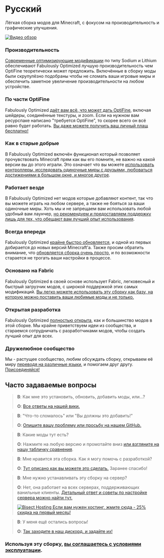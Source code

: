 # Русский

Лёгкая сборка модов для Minecraft, с фокусом на производительность и графические улучшения.

[![Видео обзор](https://img.youtube.com/vi/3Oylcgt1nyw/hqdefault.jpg)](https://www.youtube.com/watch?v=3Oylcgt1nyw)

### Производительность

[Современные оптимизирующие модификации][1] по типу Sodium и Lithium обеспечивают Fabulously Optimized лучшую производительность чем OptiFine теоретически может предложить. Включённые в сборку моды были скрупулёзно подобраны чтобы не сломать ваши игровые миры и обеспечить заметное увеличение производительности на любом устройстве.

### По части OptiFine

Fabulously Optimized [даёт вам всё, что может дать OptiFine][2], включая шейдеры, соединённые текстуры, и zoom. Если на нужном вам ресурспаке написано "требуется OptiFine", то скорее всего он всё равно будет работать. [Вы даже можете получить ваш личный плащ бесплатно!][3]

### Как в старые добрые

В Fabulously Optimized включён функционал который позволяет прочувствовать Minecraft прям как вы его помните, не важно на какой версии вы до этого играли. Это означает что вы можете [использовать контроллеры, исследовать одиночные миры с друзьями, любоваться достижениями в большом окне, и многое другое][4].

### Работает везде

В Fabulously Optimized нет модов которые добавляют контент, так что вы можете играть на любом сервере, а также не бояться за ваши одиночные миры. Хоть мы и не запрещаем вам использовать любой удобный вам лаунчер, [но рекомендуем и предоставляем поддержку лишь для тех, что обещают вам лучший опыт использования][5].

### Всегда впереди

Fabulously Optimized [крайне быстро обновляется][6], и одной из первых добирается до новых версий Minecraft'a. Также просим обратить внимание, что [обновляется сборка очень просто][7], и по возможности старается не трогать ваши настройки в процессе.

### Основано на Fabric

Fabulously Optimized в своей основе использует Fabric, легковесный и быстрый загрузчик модов, с широкой поддержкой этих самых модификаций. [Вы легко можете использовать эту сборку как базу, на которую можно поставить ваши любимые моды и не только.][8]

### Открытая разработка

Fabulously Optimized [полностью открыта][9], как и большинство модов в этой сборке. Мы крайне приветствуем идеи из сообщества, и стараемся сотрудничать с разработчиками модов, чтобы создать лучший опыт для всех.

### Дружелюбное сообщество

Мы - растущее сообщество, любим обсуждать сборку, открываем её миру [переводя на различные языки][10], и помогаем друг другу. [Присоединяйся!][11]

## Часто задаваемые вопросы

> **В**: Как мне это установить, обновить, добавить моды, или...?
> 
> **О**: [Все ответы на нашей вики.][12]


> **В**: "Что-то сломалось" или "Вы должны это добавить!"
> 
> **О**: [Опишите вашу проблему или просьбу на нашем GitHub.][9]


> **В**: Какие моды тут есть?
> 
> **О**: Нажмите на любую версию и промотайте вниз [или взгляните на нашу табличку сравнения][1].


> **В**: Мне нравится эта сборка. Как я могу помочь с разработкой?
> 
> **О**: [Тут описано как вы можете это сделать.][13] Заранее спасибо!


> **В**: Мне нужно устанавливать эту сборку на сервер?
> 
> **О**: Нет, она работает на всех серверах, поддерживающих ванильные клиенты. [Детальный ответ и советы по настройке сервера можно найти тут.][14]
> 
> [![Bisect Hosting](https://i.ibb.co/gr9mSxW/image.png) Если вам нужен хостинг, жмите сюда - 25% скидка на первый месяц!][15]


> **В**: У меня ещё остались вопросы!
> 
> **О**: [Так заходите в наш дискорд, и задайте их!][11]

### Используя эту сборку, [вы соглашаетесь с условиями эксплуатации][16].

[1]: https://github.com/Fabulously-Optimized/fabulously-optimized/blob/main/INCLUDED-MODS.md#smooth

[1]: https://github.com/Fabulously-Optimized/fabulously-optimized/blob/main/INCLUDED-MODS.md#smooth
[2]: https://wiki.download.fo/readme/give-up-optifine
[3]: https://wiki.download.fo/readme/free-cape
[4]: https://github.com/Fabulously-Optimized/fabulously-optimized/blob/main/INCLUDED-MODS.md#functional
[5]: https://github.com/Fabulously-Optimized/fabulously-optimized#downloads
[6]: https://download.fo/changelog
[7]: https://wiki.download.fo/readme/update-instructions
[8]: https://wiki.download.fo/readme/adding-more-mods
[9]: https://download.fo/github
[9]: https://download.fo/github
[10]: https://download.fo/translate
[11]: https://download.fo/discord
[11]: https://download.fo/discord
[12]: https://wiki.download.fo
[13]: https://download.fo/thanks
[14]: https://wiki.download.fo/readme/server-setup
[15]: https://download.fo/host
[16]: https://download.fo/terms

